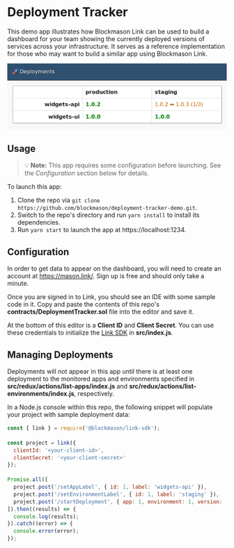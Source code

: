 # Deployment Tracker

This demo app illustrates how Blockmason Link can be used to build a
dashboard for your team showing the currently deployed versions of
services across your infrastructure. It serves as a reference
implementation for those who may want to build a similar app using
Blockmason Link.

![Demo Screenshot](https://raw.githubusercontent.com/blockmason/deployment-tracker-demo/master/demo.png)

## Usage

> 💡 **Note:** This app requires some configuration before launching.
> See the *Configuration* section below for details.

To launch this app:

 1. Clone the repo via `git clone https://github.com/blockmason/deployment-tracker-demo.git`.
 2. Switch to the repo's directory and run `yarn install` to install its dependencies.
 3. Run `yarn start` to launch the app at https://localhost:1234.

## Configuration

In order to get data to appear on the dashboard, you will need to
create an account at https://mason.link/. Sign up is free and should
only take a minute.

Once you are signed in to Link, you should see an IDE with some sample
code in it. Copy and paste the contents of this repo's
**contracts/DeploymentTracker.sol** file into the editor and save it.

At the bottom of this editor is a **Client ID** and **Client Secret**.
You can use these credentials to initialize the [Link SDK](https://www.npmjs.com/package/@blockmason/link-sdk)
in **src/index.js**.

## Managing Deployments

Deployments will not appear in this app until there is at least one
deployment to the monitored apps and environments specified in
**src/redux/actions/list-apps/index.js** and
**src/redux/actions/list-environments/index.js**, respectively.

In a Node.js console within this repo, the following snippet will
populate your project with sample deployment data:

```javascript
const { link } = require('@blockmason/link-sdk');

const project = link({
  clientId: '<your-client-id>',
  clientSecret: '<your-client-secret>'
});

Promise.all([
  project.post('/setAppLabel', { id: 1, label: 'widgets-api' }),
  project.post('/setEnvironmentLabel', { id: 1, label: 'staging' }),
  project.post('/startDeployment', { app: 1, environment: 1, version: '1.0.0' })
]).then((results) => {
  console.log(results);
}).catch((error) => {
  console.error(error);
});
```
